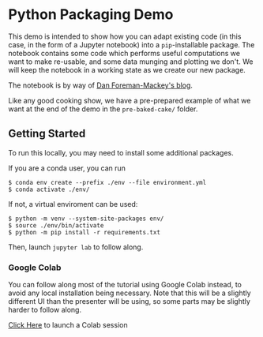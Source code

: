 # Python Packaging Demo

This demo is intended to show how you can adapt existing code (in this case, in
the form of a Jupyter notebook) into a `pip`-installable package. The notebook
contains some code which performs useful computations we want to make re-usable,
and some data munging and plotting we don't. We will keep the notebook in a
working state as we create our new package.

The notebook is by way of [Dan Foreman-Mackey's
blog](https://dfm.io/posts/autocorr/).

Like any good cooking show, we have a pre-prepared example of what we want at
the end of the demo in the `pre-baked-cake/` folder.

## Getting Started

To run this locally, you may need to install some additional packages.

If you are a conda user, you can run

```shell
$ conda env create --prefix ./env --file environment.yml
$ conda activate ./env/
```

If not, a virtual enviroment can be used:

```shell
$ python -m venv --system-site-packages env/
$ source ./env/bin/activate
$ python -m pip install -r requirements.txt
```

Then, launch `jupyter lab` to follow along.

### Google Colab
You can follow along most of the tutorial using Google Colab instead, to avoid
any local installation being necessary. Note that this will be a slightly
different UI than the presenter will be using, so some parts may be slightly
harder to follow along.

[Click Here](https://colab.research.google.com/github/flatironinstitute/sciware/blob/main/35_PyPackaging/demo) to launch a Colab session
